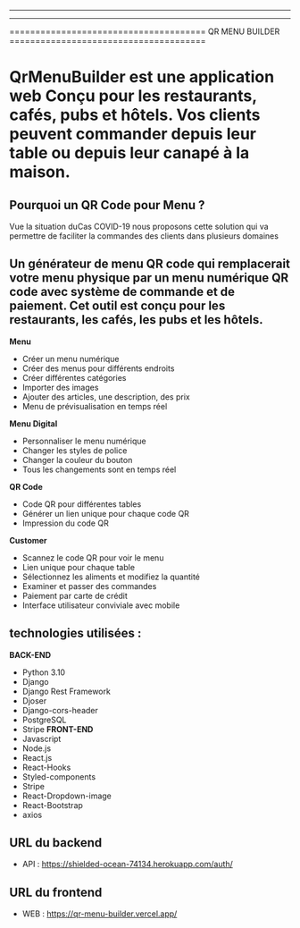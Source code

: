 *********************************************************************************************
*********************************************************************************************
====================================== QR MENU BUILDER ======================================

# QrMenuBuilder est une application web Conçu pour les restaurants, cafés, pubs et hôtels. Vos clients peuvent commander depuis leur table ou depuis leur canapé à la maison.

## Pourquoi un QR Code pour Menu ?
 Vue la situation duCas COVID-19 nous proposons cette solution qui va permettre de faciliter la commandes des clients dans plusieurs domaines

## Un générateur de menu QR code qui remplacerait votre menu physique par un menu numérique QR code avec système de commande et de paiement. Cet outil est conçu pour les restaurants, les cafés, les pubs et les hôtels.

**Menu**
- Créer un menu numérique
- Créer des menus pour différents endroits
- Créer différentes catégories
- Importer des images
- Ajouter des articles, une description, des prix
- Menu de prévisualisation en temps réel

**Menu Digital**
- Personnaliser le menu numérique
- Changer les styles de police
- Changer la couleur du bouton
- Tous les changements sont en temps réel

**QR Code**
- Code QR pour différentes tables
- Générer un lien unique pour chaque code QR
- Impression du code QR


**Customer**
- Scannez le code QR pour voir le menu
- Lien unique pour chaque table
- Sélectionnez les aliments et modifiez la quantité
- Examiner et passer des commandes
- Paiement par carte de crédit
- Interface utilisateur conviviale avec mobile

## technologies utilisées :
**BACK-END**
- Python 3.10
- Django 
- Django Rest Framework
- Djoser
- Django-cors-header
- PostgreSQL
- Stripe
**FRONT-END**
- Javascript
- Node.js
- React.js
- React-Hooks
- Styled-components
- Stripe
- React-Dropdown-image
- React-Bootstrap
- axios



## URL du backend 
- API : https://shielded-ocean-74134.herokuapp.com/auth/
## URL du frontend
- WEB : https://qr-menu-builder.vercel.app/